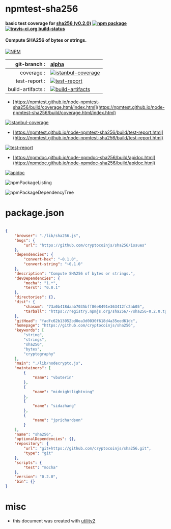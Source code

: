# npmtest-sha256

#### basic test coverage for  [sha256 (v0.2.0)](https://github.com/cryptocoinjs/sha256)  [![npm package](https://img.shields.io/npm/v/npmtest-sha256.svg?style=flat-square)](https://www.npmjs.org/package/npmtest-sha256) [![travis-ci.org build-status](https://api.travis-ci.org/npmtest/node-npmtest-sha256.svg)](https://travis-ci.org/npmtest/node-npmtest-sha256)

#### Compute SHA256 of bytes or strings.

[![NPM](https://nodei.co/npm/sha256.png?downloads=true&downloadRank=true&stars=true)](https://www.npmjs.com/package/sha256)

| git-branch : | [alpha](https://github.com/npmtest/node-npmtest-sha256/tree/alpha)|
|--:|:--|
| coverage : | [![istanbul-coverage](https://npmtest.github.io/node-npmtest-sha256/build/coverage.badge.svg)](https://npmtest.github.io/node-npmtest-sha256/build/coverage.html/index.html)|
| test-report : | [![test-report](https://npmtest.github.io/node-npmtest-sha256/build/test-report.badge.svg)](https://npmtest.github.io/node-npmtest-sha256/build/test-report.html)|
| build-artifacts : | [![build-artifacts](https://npmtest.github.io/node-npmtest-sha256/glyphicons_144_folder_open.png)](https://github.com/npmtest/node-npmtest-sha256/tree/gh-pages/build)|

- [https://npmtest.github.io/node-npmtest-sha256/build/coverage.html/index.html](https://npmtest.github.io/node-npmtest-sha256/build/coverage.html/index.html)

[![istanbul-coverage](https://npmtest.github.io/node-npmtest-sha256/build/screenCapture.buildCi.browser.%252Ftmp%252Fbuild%252Fcoverage.lib.html.png)](https://npmtest.github.io/node-npmtest-sha256/build/coverage.html/index.html)

- [https://npmtest.github.io/node-npmtest-sha256/build/test-report.html](https://npmtest.github.io/node-npmtest-sha256/build/test-report.html)

[![test-report](https://npmtest.github.io/node-npmtest-sha256/build/screenCapture.buildCi.browser.%252Ftmp%252Fbuild%252Ftest-report.html.png)](https://npmtest.github.io/node-npmtest-sha256/build/test-report.html)

- [https://npmdoc.github.io/node-npmdoc-sha256/build/apidoc.html](https://npmdoc.github.io/node-npmdoc-sha256/build/apidoc.html)

[![apidoc](https://npmdoc.github.io/node-npmdoc-sha256/build/screenCapture.buildCi.browser.%252Ftmp%252Fbuild%252Fapidoc.html.png)](https://npmdoc.github.io/node-npmdoc-sha256/build/apidoc.html)

![npmPackageListing](https://npmtest.github.io/node-npmtest-sha256/build/screenCapture.npmPackageListing.svg)

![npmPackageDependencyTree](https://npmtest.github.io/node-npmtest-sha256/build/screenCapture.npmPackageDependencyTree.svg)



# package.json

```json

{
    "browser": "./lib/sha256.js",
    "bugs": {
        "url": "https://github.com/cryptocoinjs/sha256/issues"
    },
    "dependencies": {
        "convert-hex": "~0.1.0",
        "convert-string": "~0.1.0"
    },
    "description": "Compute SHA256 of bytes or strings.",
    "devDependencies": {
        "mocha": "1.*",
        "terst": "0.0.1"
    },
    "directories": {},
    "dist": {
        "shasum": "73a0b418daab7035bff86e8491e363412fc2ab05",
        "tarball": "https://registry.npmjs.org/sha256/-/sha256-0.2.0.tgz"
    },
    "gitHead": "fadfc62b13052bd0ea3d0030f618d4a35eed61dc",
    "homepage": "https://github.com/cryptocoinjs/sha256",
    "keywords": [
        "string",
        "strings",
        "sha256",
        "bytes",
        "cryptography"
    ],
    "main": "./lib/nodecrypto.js",
    "maintainers": [
        {
            "name": "vbuterin"
        },
        {
            "name": "midnightlightning"
        },
        {
            "name": "sidazhang"
        },
        {
            "name": "jprichardson"
        }
    ],
    "name": "sha256",
    "optionalDependencies": {},
    "repository": {
        "url": "git+https://github.com/cryptocoinjs/sha256.git",
        "type": "git"
    },
    "scripts": {
        "test": "mocha"
    },
    "version": "0.2.0",
    "bin": {}
}
```



# misc
- this document was created with [utility2](https://github.com/kaizhu256/node-utility2)
